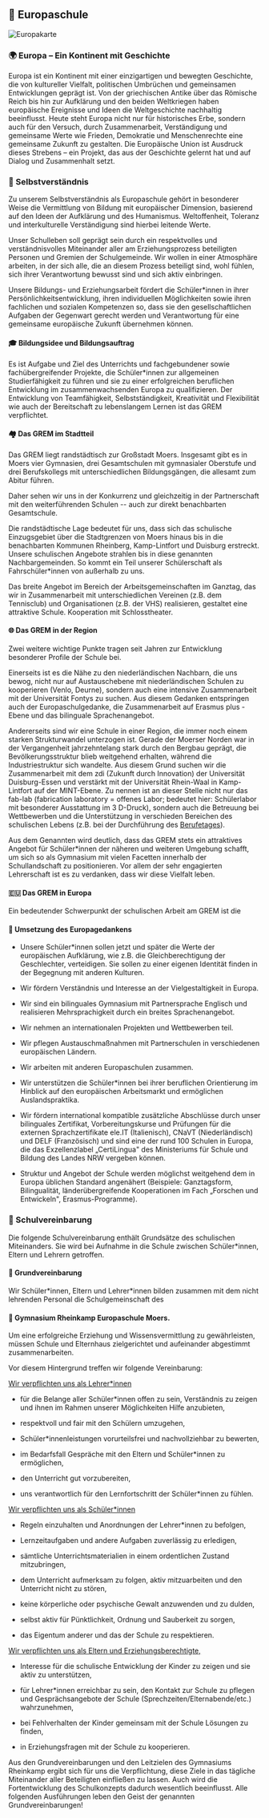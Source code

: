 ## 🏫 Europaschule
![Europakarte](media/europe-3483539_1920.jpg)

### 🌍 Europa – Ein Kontinent mit Geschichte
Europa ist ein Kontinent mit einer einzigartigen und bewegten Geschichte, die von kultureller Vielfalt, politischen Umbrüchen und gemeinsamen Entwicklungen geprägt ist. Von der griechischen Antike über das Römische Reich bis hin zur Aufklärung und den beiden Weltkriegen haben europäische Ereignisse und Ideen die Weltgeschichte nachhaltig beeinflusst. Heute steht Europa nicht nur für historisches Erbe, sondern auch für den Versuch, durch Zusammenarbeit, Verständigung und gemeinsame Werte wie Frieden, Demokratie und Menschenrechte eine gemeinsame Zukunft zu gestalten. Die Europäische Union ist Ausdruck dieses Strebens – ein Projekt, das aus der Geschichte gelernt hat und auf Dialog und Zusammenhalt setzt.

### 🧭 Selbstverständnis

Zu unserem Selbstverständnis als Europaschule gehört in besonderer Weise
die Vermittlung von Bildung mit europäischer Dimension, basierend auf
den Ideen der Aufklärung und des Humanismus. Weltoffenheit, Toleranz und
interkulturelle Verständigung sind hierbei leitende Werte.

Unser Schulleben soll geprägt sein durch ein respektvolles und
verständnisvolles Miteinander aller am Erziehungsprozess beteiligten
Personen und Gremien der Schulgemeinde. Wir wollen in einer Atmosphäre
arbeiten, in der sich alle, die an diesem Prozess beteiligt sind, wohl
fühlen, sich ihrer Verantwortung bewusst sind und sich aktiv einbringen.

Unsere Bildungs- und Erziehungsarbeit fördert die Schüler\*innen in
ihrer Persönlichkeitsentwicklung, ihren individuellen Möglichkeiten
sowie ihren fachlichen und sozialen Kompetenzen so, dass sie den
gesellschaftlichen Aufgaben der Gegenwart gerecht werden und
Verantwortung für eine gemeinsame europäische Zukunft übernehmen können.

#### 🎓 **Bildungsidee und Bildungsauftrag**

Es ist Aufgabe und Ziel des Unterrichts und fachgebundener sowie
fachübergreifender Projekte, die Schüler\*innen zur allgemeinen
Studierfähigkeit zu führen und sie zu einer erfolgreichen beruflichen
Entwicklung im zusammenwachsenden Europa zu qualifizieren. Der
Entwicklung von Teamfähigkeit, Selbstständigkeit, Kreativität und
Flexibilität wie auch der Bereitschaft zu lebenslangem Lernen ist das
GREM verpflichtet.

#### 🏘️ **Das GREM im Stadtteil**

Das GREM liegt randstädtisch zur Großstadt Moers. Insgesamt gibt es in
Moers vier Gymnasien, drei Gesamtschulen mit gymnasialer Oberstufe und
drei Berufskollegs mit unterschiedlichen Bildungsgängen, die allesamt
zum Abitur führen.

Daher sehen wir uns in der Konkurrenz und gleichzeitig in der
Partnerschaft mit den weiterführenden Schulen -- auch zur direkt
benachbarten Gesamtschule.

Die randstädtische Lage bedeutet für uns, dass sich das schulische
Einzugsgebiet über die Stadtgrenzen von Moers hinaus bis in die
benachbarten Kommunen Rheinberg, Kamp-Lintfort und Duisburg erstreckt.
Unsere schulischen Angebote strahlen bis in diese genannten
Nachbargemeinden. So kommt ein Teil unserer Schülerschaft als
Fahrschüler\*innen von außerhalb zu uns.

Das breite Angebot im Bereich der Arbeitsgemeinschaften im Ganztag, das
wir in Zusammenarbeit mit unterschiedlichen Vereinen (z.B. dem
Tennisclub) und Organisationen (z.B. der VHS) realisieren, gestaltet
eine attraktive Schule. Kooperation mit Schlosstheater.

#### 🌐 **Das GREM in der Region**

Zwei weitere wichtige Punkte tragen seit Jahren zur Entwicklung
besonderer Profile der Schule bei.

Einerseits ist es die Nähe zu den niederländischen Nachbarn, die uns
bewog, nicht nur auf Austauschebene mit niederländischen Schulen zu
kooperieren (Venlo, Deurne), sondern auch eine intensive Zusammenarbeit
mit der Universität Fontys zu suchen. Aus diesem Gedanken entspringen
auch der Europaschulgedanke, die Zusammenarbeit auf Erasmus plus - Ebene
und das bilinguale Sprachenangebot.

Andererseits sind wir eine Schule in einer Region, die immer noch einem
starken Strukturwandel unterzogen ist. Gerade der Moerser Norden war in
der Vergangenheit jahrzehntelang stark durch den Bergbau geprägt, die
Bevölkerungsstruktur blieb weitgehend erhalten, während die
Industriestruktur sich wandelte. Aus diesem Grund suchen wir die
Zusammenarbeit mit dem zdi (Zukunft durch Innovation) der Universität
Duisburg-Essen und verstärkt mit der Universität Rhein-Waal in
Kamp-Lintfort auf der MINT-Ebene. Zu nennen ist an dieser Stelle nicht
nur das fab-lab (fabrication laboratory = offenes Labor; bedeutet hier:
Schülerlabor mit besonderer Ausstattung im 3 D-Druck), sondern auch die
Betreuung bei Wettbewerben und die Unterstützung in verschieden
Bereichen des schulischen Lebens (z.B. bei der Durchführung des
[Berufetages](chapter6.md#berufetag)).

Aus dem Genannten wird deutlich, dass das GREM stets ein attraktives
Angebot für Schüler\*innen der näheren und weiteren Umgebung schafft, um
sich so als Gymnasium mit vielen Facetten innerhalb der Schullandschaft
zu positionieren. Vor allem der sehr engagierten Lehrerschaft ist es zu
verdanken, dass wir diese Vielfalt leben.

#### 🇪🇺 **Das GREM in Europa**

Ein bedeutender Schwerpunkt der schulischen Arbeit am GREM ist die

#### 🧩  **Umsetzung des Europagedankens**

- Unsere Schüler\*innen sollen jetzt und später die Werte der
  europäischen Aufklärung, wie z.B. die Gleichberechtigung der
  Geschlechter, verteidigen. Sie sollen zu einer eigenen Identität
  finden in der Begegnung mit anderen Kulturen.

- Wir fördern Verständnis und Interesse an der Vielgestaltigkeit in
  Europa.

- Wir sind ein bilinguales Gymnasium mit Partnersprache Englisch und
  realisieren Mehrsprachigkeit durch ein breites Sprachenangebot.

- Wir nehmen an internationalen Projekten und Wettbewerben teil.

- Wir pflegen Austauschmaßnahmen mit Partnerschulen in verschiedenen
  europäischen Ländern.

- Wir arbeiten mit anderen Europaschulen zusammen.

- Wir unterstützen die Schüler\*innen bei ihrer beruflichen Orientierung
  im Hinblick auf den europäischen Arbeitsmarkt und ermöglichen
  Auslandspraktika.

- Wir fördern international kompatible zusätzliche Abschlüsse durch
  unser bilinguales Zertifikat, Vorbereitungskurse und Prüfungen für die
  externen Sprachzertifikate ele.IT (Italienisch), CNaVT
  (Niederländisch) und DELF (Französisch) und sind eine der rund 100
  Schulen in Europa, die das Exzellenzlabel „CertiLingua" des
  Ministeriums für Schule und Bildung des Landes NRW vergeben können.

- Struktur und Angebot der Schule werden möglichst weitgehend dem in
  Europa üblichen Standard angenähert (Beispiele: Ganztagsform,
  Bilingualität, länderübergreifende Kooperationen im Fach „Forschen und
  Entwickeln", Erasmus-Programme).



### 🤝 Schulvereinbarung

Die folgende Schulvereinbarung enthält Grundsätze des schulischen
Miteinanders. Sie wird bei Aufnahme in die Schule zwischen
Schüler\*innen, Eltern und Lehrern getroffen.

####  📜 **Grundvereinbarung**

Wir Schüler\*innen, Eltern und Lehrer\*innen bilden zusammen mit dem
nicht lehrenden Personal die Schulgemeinschaft des

#### 🏫 **Gymnasium Rheinkamp Europaschule Moers**.

Um eine erfolgreiche Erziehung und Wissensvermittlung zu gewährleisten,
müssen Schule und Elternhaus zielgerichtet und aufeinander abgestimmt
zusammenarbeiten.

Vor diesem Hintergrund treffen wir folgende Vereinbarung:

<u>Wir verpflichten uns als Lehrer\*innen</u>

- für die Belange aller Schüler\*innen offen zu sein, Verständnis zu
  zeigen und ihnen im Rahmen unserer Möglichkeiten Hilfe anzubieten,

- respektvoll und fair mit den Schülern umzugehen,

- Schüler\*innenleistungen vorurteilsfrei und nachvollziehbar zu
  bewerten,

- im Bedarfsfall Gespräche mit den Eltern und Schüler\*innen zu
  ermöglichen,

- den Unterricht gut vorzubereiten,

- uns verantwortlich für den Lernfortschritt der Schüler\*innen zu
  fühlen.

<u>Wir verpflichten uns als Schüler\*innen</u>

- Regeln einzuhalten und Anordnungen der Lehrer\*innen zu befolgen,

- Lernzeitaufgaben und andere Aufgaben zuverlässig zu erledigen,

- sämtliche Unterrichtsmaterialien in einem ordentlichen Zustand
  mitzubringen,

- dem Unterricht aufmerksam zu folgen, aktiv mitzuarbeiten und den
  Unterricht nicht zu stören,

- keine körperliche oder psychische Gewalt anzuwenden und zu dulden,

- selbst aktiv für Pünktlichkeit, Ordnung und Sauberkeit zu sorgen,

- das Eigentum anderer und das der Schule zu respektieren.

<u>Wir verpflichten uns als Eltern und Erziehungsberechtigte,</u>

- Interesse für die schulische Entwicklung der Kinder zu zeigen und sie
  aktiv zu unterstützen,

- für Lehrer\*innen erreichbar zu sein, den Kontakt zur Schule zu
  pflegen und Gesprächsangebote der Schule
  (Sprechzeiten/Elternabende/etc.) wahrzunehmen,

- bei Fehlverhalten der Kinder gemeinsam mit der Schule Lösungen zu
  finden,

- in Erziehungsfragen mit der Schule zu kooperieren.

Aus den Grundvereinbarungen und den Leitzielen des Gymnasiums Rheinkamp
ergibt sich für uns die Verpflichtung, diese Ziele in das tägliche
Miteinander aller Beteiligten einfließen zu lassen. Auch wird die
Fortentwicklung des Schulkonzepts dadurch wesentlich beeinflusst. Alle
folgenden Ausführungen leben den Geist der genannten
Grundvereinbarungen!
